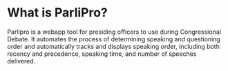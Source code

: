 # What is ParliPro?
Parlipro is a webapp tool for presiding officers to use during Congressional Debate. It automates the process of determining speaking and questioning order and automatically tracks and displays speaking order, including both recency and precedence, speaking time, and number of speeches delivered.
